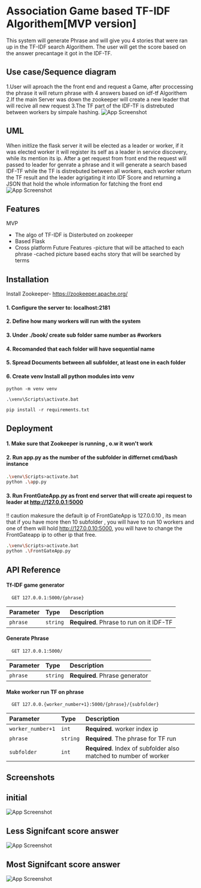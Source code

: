 
# Association Game based TF-IDF Algorithem[MVP version]

This system will generate Phrase and will give you
4 stories that were ran up in the TF-IDF search Algorithem.
The user will get the score based on the answer precantage it 
got in the IDF-TF.

## Use case/Sequence diagram
1.User will aproach the the front end  and request a Game,
after proccessing the phrase it will return phrase with 4 answers based on idf-tf Algorithem
2.If the main Server was down the zookeeper will create a new leader that will recive all new request
3.The TF part of the IDF-TF is distrebuted between workers by simpale hashing.
![App Screenshot](https://i.ibb.co/wBVMc7m/UseCase.jpg)

## UML
When initlize the flask server it will be elected as a leader or worker,
if it was elected worker it will register its self as a leader in service discovery,
while its mention its ip.
After a get request from front end the request will passed to leader for genrate a phrase and 
it will generate a search based IDF-TF while the TF is distrebuted between all workers,
each worker return the TF result and the leader agrigating it into IDF Score and returning a JSON that 
hold the whole information for fatching the front end
![App Screenshot](https://i.ibb.co/54jM8PY/UML.png)

## Features
MVP
- The algo of TF-IDF is Disterbuted on zookeeper
- Based Flask
- Cross platform
Future Features
-picture that will be attached to each phrase
-cached picture based eachs story that will be searched by terms

## Installation

Install Zookeeper-
https://zookeeper.apache.org/

#### 1. Configure the server to:  localhost:2181
#### 2. Define how many workers will run with the system
#### 3. Under ./book/ create sub folder same number as #workers
#### 4. Recomanded that each folder will have sequential name 
#### 5. Spread Documents between all subfolder, at least one in each folder
#### 6. Create venv Install all python modules into venv
```shell
python -m venv venv
```
```
.\venv\Scripts\activate.bat
```
```
pip install -r requirements.txt
```

## Deployment

#### 1. Make sure that Zookeeper is running , o.w it won't work
#### 2. Run app.py as the number of the subfolder in  differnet cmd/bash instance

```bash
.\venv\Scripts>activate.bat
python .\app.py
```

#### 3. Run FrontGateApp.py as front end server that will create api request to leader at http://127.0.0.1:5000 
!! caution makesure the default ip of FrontGateApp is 127.0.0.10 , its mean that if you have more then 10 subfolder , you will have to run 10 workers and one of them will hold http://127.0.0.10:5000, you will have to change the FrontGateapp ip to other ip that free. 

```bash
.\venv\Scripts>activate.bat
python .\FrontGateApp.py
```
## API Reference

#### Tf-IDF game generator

```http
  GET 127.0.0.1:5000/{phrase}
```

| Parameter | Type     | Description                |
| :-------- | :------- | :------------------------- |
| `phrase` | `string` | **Required**. Phrase to run on it IDF-TF |


#### Generate Phrase

```http
  GET 127.0.0.1:5000/
```

| Parameter | Type     | Description                |
| :-------- | :------- | :------------------------- |
| `phrase` | `string` | **Required**. Phrase generator |

#### Make worker run TF on phrase

```http
  GET 127.0.0.{worker_number+1}:5000/{phrase}/{subfolder}
```

| Parameter | Type     | Description                       |
| :-------- | :------- | :-------------------------------- |
| `worker_number+1` | `int` | **Required**. worker index ip |
| `phrase`      | `string` | **Required**. The phrase for TF run |
| `subfolder` | `int` | **Required**. Index of subfolder also matched to number of worker|





## Screenshots

## initial
![App Screenshot](https://i.ibb.co/RzZmT3b/sc1.png)
## Less Signifcant score answer 
![App Screenshot](https://i.ibb.co/3FKchdH/sc2.png)
## Most Signifcant score answer
![App Screenshot](https://i.ibb.co/Xp2tBpq/sc3.png)



